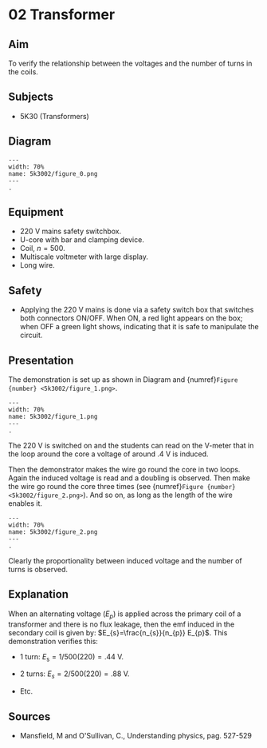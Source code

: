 # 02 Transformer 
    
  
## Aim   
 To verify the relationship between the voltages and the number of turns in the coils.    
  
## Subjects   
* 5K30 (Transformers)   

## Diagram
   
```{figure} figures/figure_0.png  
---  
width: 70%  
name: 5k3002/figure_0.png  
---  
. 
```
     
  
## Equipment   
 *  $220 \mathrm{~V}$ mains safety switchbox. 
 *  U-core with bar and clamping device. 
 *  Coil, $n=500$. 
 *  Multiscale voltmeter with large display. 
 *  Long wire.   
  
## Safety   
 
 *  Applying the $220 \mathrm{~V}$ mains is done via a safety switch box that switches both connectors ON/OFF. When ON, a red light appears on the box; when OFF a green light shows, indicating that it is safe to manipulate the circuit.
     
  
## Presentation   
 The demonstration is set up as shown in Diagram and {numref}`Figure {number} <5k3002/figure_1.png>`.     
```{figure} figures/figure_1.png  
---  
width: 70%  
name: 5k3002/figure_1.png  
---  
. 
```
     
The $220 \mathrm{~V}$ is switched on and the students can read on the $\mathrm{V}$-meter that in the loop around the core a voltage of around $.4 \mathrm{~V}$ is induced.

Then the demonstrator makes the wire go round the core in two loops. Again the induced voltage is read and a doubling is observed. Then make the wire go round the core three times (see {numref}`Figure {number} <5k3002/figure_2.png>`). And so on, as long as the length of the wire enables it.

```{figure} figures/figure_2.png  
---  
width: 70%  
name: 5k3002/figure_2.png  
---  
. 
```

Clearly the proportionality between induced voltage and the number of turns is observed.   
  
## Explanation   
When an alternating voltage $\left(E_{p}\right)$ is applied across the primary coil of a transformer and there is no flux leakage, then the emf induced in the secondary coil is given by: $E_{s}=\frac{n_{s}}{n_{p}} E_{p}$. This demonstration verifies this:

- 1 turn: $E_{\mathrm{s}}=1 / 500(220)=.44 \mathrm{~V}$.

- 2 turns: $E_{s}=2 / 500(220)=.88 \mathrm{~V}$.

- Etc.  
  
## Sources
 *  Mansfield, M and O'Sullivan, C., Understanding physics, pag. 527-529
  
